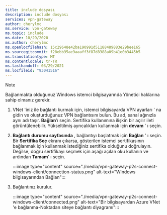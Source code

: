 ```yaml
---
title: include dosyası
description: include dosyası
services: vpn-gateway
author: cherylmc
ms.service: vpn-gateway
ms.topic: include
ms.date: 10/29/2020
ms.author: cherylmc
ms.openlocfilehash: 15c29648e42ba190991d51188489883e29bee165
ms.sourcegitcommit: f28ebb95ae9aaaff3f87d8388a09b41e0b3445b5
ms.translationtype: MT
ms.contentlocale: tr-TR
ms.lasthandoff: 03/29/2021
ms.locfileid: "93041516"
---
```

>[!NOTE]
>Bağlanmakta olduğunuz Windows istemci bilgisayarında Yönetici haklarına sahip olmanız gerekir.
>

1. VNet 'iniz ile bağlantı kurmak için, istemci bilgisayarda VPN ayarları ' na gidin ve oluşturduğunuz VPN bağlantısını bulun. Bu ad, sanal ağınızla aynı adı taşır. **Bağlan**’ı seçin. Sertifika kullanımına ilişkin bir açılır ileti görüntülenebilir. Yükseltilmiş ayrıcalıkları kullanmak için **devam** ' ı seçin.

1. **Bağlantı durumu sayfasında** , bağlantıyı başlatmak için **Bağlan** ' ı seçin. Bir **Sertifika Seç** ekranı çıkarsa, gösterilen istemci sertifikasının bağlanmak için kullanmak istediğiniz sertifika olduğunu doğrulayın. Değilse, doğru sertifikayı seçmek için aşağı açılan oku kullanın ve ardından **Tamam**' ı seçin.

   :::image type="content" source="./media/vpn-gateway-p2s-connect-windows-client/connection-status.png" alt-text="Windows bilgisayarından Bağlan":::

1. Bağlantınız kurulur.

   :::image type="content" source="./media/vpn-gateway-p2s-connect-windows-client/connected.png" alt-text="Bir bilgisayardan Azure VNet 'e bağlanma-Noktadan siteye bağlantı diyagramı":::
